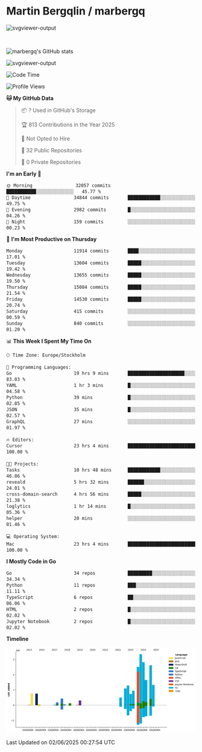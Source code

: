 # Martin Bergqlin / marbergq

![svgviewer-output](https://user-images.githubusercontent.com/2405410/206014777-22d41ecb-c24f-421d-b7d9-bba2cb5bb0de.svg)

<br>

<!--- [![Martin's Week](https://github-readme-stats.vercel.app/api/wakatime?username=marbergq&theme=dark)](https://github.com/anuraghazra/github-readme-stats) -->

![marbergq's GitHub stats](https://github-readme-stats.vercel.app/api?username=marbergq&count_private=true&show_icons=true)

![svgviewer-output](https://wakatime.com/badge/user/3f0a2069-6683-4e19-9a4a-7d21ea815067.svg)

<!--START_SECTION:waka-->
![Code Time](http://img.shields.io/badge/Code%20Time-5%2C130%20hrs%2043%20mins-blue)

![Profile Views](http://img.shields.io/badge/Profile%20Views-1-blue)

**🐱 My GitHub Data** 

> 📦 ? Used in GitHub's Storage 
 > 
> 🏆 813 Contributions in the Year 2025
 > 
> 🚫 Not Opted to Hire
 > 
> 📜 32 Public Repositories 
 > 
> 🔑 0 Private Repositories 
 > 
**I'm an Early 🐤** 

```text
🌞 Morning                32057 commits       ███████████░░░░░░░░░░░░░░   45.77 % 
🌆 Daytime                34844 commits       ████████████░░░░░░░░░░░░░   49.75 % 
🌃 Evening                2982 commits        █░░░░░░░░░░░░░░░░░░░░░░░░   04.26 % 
🌙 Night                  159 commits         ░░░░░░░░░░░░░░░░░░░░░░░░░   00.23 % 
```
📅 **I'm Most Productive on Thursday** 

```text
Monday                   11914 commits       ████░░░░░░░░░░░░░░░░░░░░░   17.01 % 
Tuesday                  13604 commits       █████░░░░░░░░░░░░░░░░░░░░   19.42 % 
Wednesday                13655 commits       █████░░░░░░░░░░░░░░░░░░░░   19.50 % 
Thursday                 15084 commits       █████░░░░░░░░░░░░░░░░░░░░   21.54 % 
Friday                   14530 commits       █████░░░░░░░░░░░░░░░░░░░░   20.74 % 
Saturday                 415 commits         ░░░░░░░░░░░░░░░░░░░░░░░░░   00.59 % 
Sunday                   840 commits         ░░░░░░░░░░░░░░░░░░░░░░░░░   01.20 % 
```


📊 **This Week I Spent My Time On** 

```text
🕑︎ Time Zone: Europe/Stockholm

💬 Programming Languages: 
Go                       19 hrs 9 mins       █████████████████████░░░░   83.03 % 
YAML                     1 hr 3 mins         █░░░░░░░░░░░░░░░░░░░░░░░░   04.58 % 
Python                   39 mins             █░░░░░░░░░░░░░░░░░░░░░░░░   02.85 % 
JSON                     35 mins             █░░░░░░░░░░░░░░░░░░░░░░░░   02.57 % 
GraphQL                  27 mins             ░░░░░░░░░░░░░░░░░░░░░░░░░   01.97 % 

🔥 Editors: 
Cursor                   23 hrs 4 mins       █████████████████████████   100.00 % 

🐱‍💻 Projects: 
Tasks                    10 hrs 48 mins      ████████████░░░░░░░░░░░░░   46.86 % 
reveald                  5 hrs 32 mins       ██████░░░░░░░░░░░░░░░░░░░   24.01 % 
cross-domain-search      4 hrs 56 mins       █████░░░░░░░░░░░░░░░░░░░░   21.38 % 
loglytics                1 hr 14 mins        █░░░░░░░░░░░░░░░░░░░░░░░░   05.36 % 
helper                   20 mins             ░░░░░░░░░░░░░░░░░░░░░░░░░   01.46 % 

💻 Operating System: 
Mac                      23 hrs 4 mins       █████████████████████████   100.00 % 
```

**I Mostly Code in Go** 

```text
Go                       34 repos            █████████░░░░░░░░░░░░░░░░   34.34 % 
Python                   11 repos            ███░░░░░░░░░░░░░░░░░░░░░░   11.11 % 
TypeScript               6 repos             ██░░░░░░░░░░░░░░░░░░░░░░░   06.06 % 
HTML                     2 repos             █░░░░░░░░░░░░░░░░░░░░░░░░   02.02 % 
Jupyter Notebook         2 repos             █░░░░░░░░░░░░░░░░░░░░░░░░   02.02 % 
```



**Timeline**

![Lines of Code chart](https://raw.githubusercontent.com/marbergq/marbergq/main/assets/bar_graph.png)


 Last Updated on 02/06/2025 00:27:54 UTC
<!--END_SECTION:waka-->
